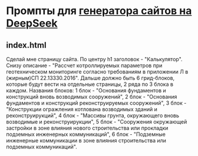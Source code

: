 # Промпты для [генератора сайтов на DeepSeek](https://huggingface.co/spaces/enzostvs/deepsite)

## index.html

Сделай мне страницу сайта. По центру h1 заголовок - "Калькулятор". Снизу описание - "Рассчет котроллируемых параметров при геотехническом мониторинге согласно требованиям в приложении Л в (жирным)СП 22.13330.2016". Дальше должно быть 6 грид-блоков, которые будут вести на отдельные страницы, 2 ряда по 3 блока в каждом. Названия блоков: 1 блок - "Основания фундаментов и конструкций вновь возводимых сооружений", 2 блок - "Основания фундаментов и конструкций реконструируемых сооружений", 3 блок - "Конструкции огражления котлована возводимых зданий и реконструирукций", 4 блок - "Массивы грунта, окружающего вновь возводимые и реконструирукции", 5 блок - "Сооружения окружающей застройки в зоне влияния нового строительства или прокладки подземных инженерных коммуникаций", 6 блок - "Подземные инженерные коммуникации в зоне влияния строительства или подземных коммуникаций".